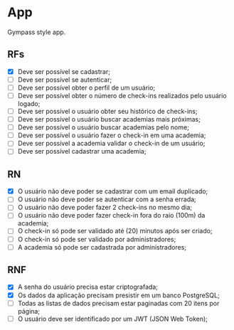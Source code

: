 # App

Gympass style app.

## RFs

- [x] Deve ser possível se cadastrar;
- [ ] Deve ser possível se autenticar;
- [ ] Deve ser possível obter o perfil de um usuário;
- [ ] Deve ser possível obter o número de check-ins realizados pelo usuário logado;
- [ ] Deve ser possível o usuário obter seu histórico de check-ins;
- [ ] Deve ser possível o usuário buscar academias mais próximas;
- [ ] Deve ser possível o usuário buscar academias pelo nome;
- [ ] Deve ser possível o usuário fazer o check-in em uma academia;
- [ ] Deve ser possível a academia validar o check-in de um usuário;
- [ ] Deve ser possível cadastrar uma academia; 

## RN

- [x] O usuário não deve poder se cadastrar com um email duplicado;
- [ ] O usuário não deve poder se autenticar com a senha errada;
- [ ] O usuário não deve poder fazer 2 check-ins no mesmo dia;
- [ ] O usuário não deve poder fazer check-in fora do raio (100m) da academia;
- [ ] O check-in só pode ser validado até (20) minutos após ser criado;
- [ ] O check-in só pode ser validado por administradores;
- [ ] A academia só pode ser cadastrada por administradores;

## RNF

- [x] A senha do usuário precisa estar criptografada;
- [x] Os dados da aplicação precisam presistir em um banco PostgreSQL;
- [ ] Todas as listas de dados precisam estar paginadas com 20 itens por página;
- [ ] O usuário deve ser identificado por um JWT (JSON Web Token);
